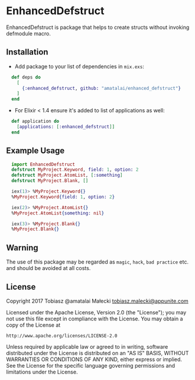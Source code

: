 # EnhancedDefstruct

EnhancedDefstruct is package that helps to create structs without invoking defmodule macro.

## Installation

* Add package to your list of dependencies in `mix.exs`:
```elixir
  def deps do
    [
      {:enhanced_defstruct, github: "amatalai/enhanced_defstruct"}
    ]
  end
```
* For Elixir < 1.4 ensure it's added to list of applications as well:
```elixir
  def application do
    [applications: [:enhanced_defstruct]]
  end
```

## Example Usage

```elixir
  import EnhancedDefstruct
  defstruct MyProject.Keyword, field: 1, option: 2
  defstruct MyProject.AtomList, [:something]
  defstruct MyProject.Blank, []

  iex(1)> %MyProject.Keyword{}
  %MyProject.Keyword{field: 1, option: 2}

  iex(2)> %MyProject.AtomList{}
  %MyProject.AtomList{something: nil}

  iex(3)> %MyProject.Blank{}
  %MyProject.Blank{}
```

## Warning

The use of this package may be regarded as `magic`, `hack`, `bad practice` etc. and should be avoided at all costs.

## License

  Copyright 2017 Tobiasz @amatalai Małecki <tobiasz.malecki@appunite.com>

  Licensed under the Apache License, Version 2.0 (the "License");
  you may not use this file except in compliance with the License.
  You may obtain a copy of the License at

	http://www.apache.org/licenses/LICENSE-2.0

  Unless required by applicable law or agreed to in writing, software
  distributed under the License is distributed on an "AS IS" BASIS,
  WITHOUT WARRANTIES OR CONDITIONS OF ANY KIND, either express or implied.
  See the License for the specific language governing permissions and
  limitations under the License.
